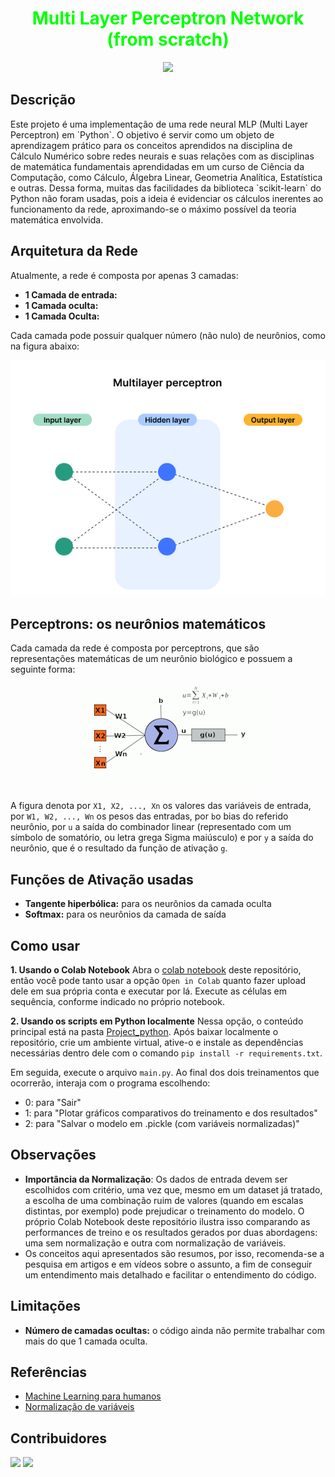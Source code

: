 <h1 align="center" style='color: lime;'>
	Multi Layer Perceptron Network (from scratch)
</h1>

<p align="center">
	<img loading="lazy" src="https://img.shields.io/badge/status-EM_DESENVOLVIMENTO-green">
</p>

## Descrição
<p>Este projeto é uma implementação de uma rede neural MLP (Multi Layer Perceptron) em `Python`. O objetivo é servir como um objeto de aprendizagem prático para os conceitos aprendidos na disciplina de Cálculo Numérico sobre redes neurais e suas relações com as disciplinas de matemática fundamentais aprendidadas em um curso de Ciência da Computação, como Cálculo, Álgebra Linear, Geometria Analítica, Estatística e outras. Dessa forma, muitas das facilidades da biblioteca `scikit-learn` do Python não foram usadas, pois a ideia é evidenciar os cálculos inerentes ao funcionamento da rede, aproximando-se o máximo possível da teoria matemática envolvida.</p>

## Arquitetura da Rede
Atualmente, a rede é composta por apenas 3 camadas:
+ **1 Camada de entrada:**
+ **1 Camada oculta:**
+ **1 Camada Oculta:**

Cada camada pode possuir qualquer número (não nulo) de neurônios, como na figura abaixo:

<div style="text-align: center">
<img src="./images/mlp_three_layers.png">
</div>

## Perceptrons: os neurônios matemáticos
Cada camada da rede é composta por perceptrons, que são representações matemáticas de um neurônio biológico e possuem a seguinte forma:

<div style="text-align: center;">
<img src="./images/perceptron_processing.png">
</div>

A figura denota por `X1, X2, ..., Xn` os valores das variáveis de entrada, por `W1, W2, ..., Wn` os pesos das entradas, por `b`o bias do referido neurônio, por `u` a saída do combinador linear (representado com um símbolo de somatório, ou letra grega Sigma maiúsculo) e por `y` a saída do neurônio, que é o resultado da função de ativação `g`.

## Funções de Ativação usadas
+ **Tangente hiperbólica:** para os neurônios da camada oculta
+ **Softmax:** para os neurônios da camada de saída

## Como usar
**1. Usando o Colab Notebook** 
Abra o [colab notebook](./Notebooks/RedeMLP_Colab.ipynb) deste repositório, então você pode tanto usar a opção `Open in Colab` quanto fazer upload dele em sua própria conta e executar por lá. Execute as células em sequência, conforme indicado no próprio notebook.

**2. Usando os scripts em Python localmente**
Nessa opção, o conteúdo principal está na pasta [Project_python](./Project_python). Após baixar localmente o repositório, crie um ambiente virtual, ative-o e instale as dependências necessárias dentro dele com o comando `pip install -r requirements.txt`.

Em seguida, execute o arquivo `main.py`. Ao final dos dois treinamentos que ocorrerão, interaja com o programa escolhendo:
+ 0: para "Sair"
+ 1: para "Plotar gráficos comparativos do treinamento e dos resultados"
+ 2: para "Salvar o modelo em .pickle (com variáveis normalizadas)"

## Observações
+ **Importância da Normalização**: Os dados de entrada devem ser escolhidos com critério, uma vez que, mesmo em um dataset já tratado, a escolha de uma combinação ruim de valores (quando em escalas distintas, por exemplo) pode prejudicar o treinamento do modelo. O próprio Colab Notebook deste repositório ilustra isso comparando as performances de treino e os resultados gerados por duas abordagens: uma sem normalização e outra com normalização de variáveis.
+ Os conceitos aqui apresentados são resumos, por isso, recomenda-se a pesquisa em artigos e em vídeos sobre o assunto, a fim de conseguir um entendimento mais detalhado e facilitar o entendimento do código.

## Limitações
+ **Número de camadas ocultas:** o código ainda não permite trabalhar com mais do que 1 camada oculta.

## Referências
+ [Machine Learning para humanos](https://www.youtube.com/playlist?list=PLQH6T1jnIb5I1s7chxtL24ZuX4g-PA7uK)
+ [Normalização de variáveis](https://geam.paginas.ufsc.br/files/2020/02/feature-scaling.pdf)

## Contribuidores

<a href="https://github.com/florindorian"><img src="https://github.com/florindorian.png" width=100></a> <a href="https://github.com/paulobeckman"><img src="https://github.com/paulobeckman.png" width=100></a>